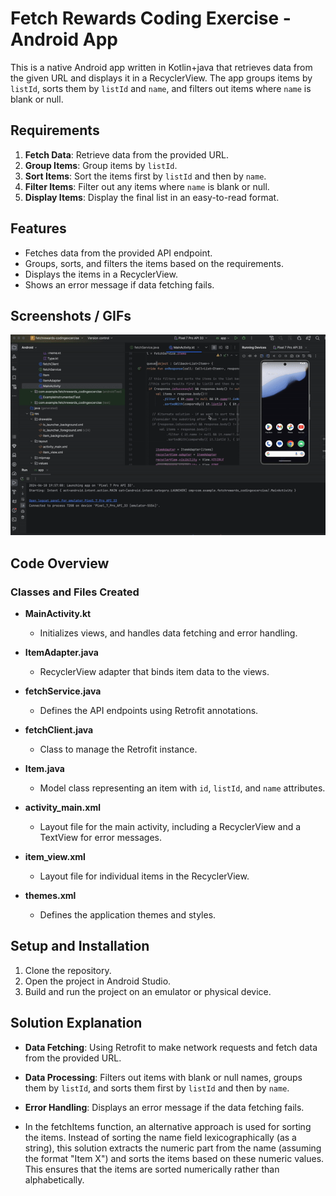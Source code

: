 # Fetch Rewards Coding Exercise - Android App

This is a native Android app written in Kotlin+java that retrieves data from the given URL and displays it in a RecyclerView. 
The app groups items by `listId`, sorts them by `listId` and `name`, and filters out items where `name` is blank or null.

## Requirements
1. **Fetch Data**: Retrieve data from the provided URL.
2. **Group Items**: Group items by `listId`.
3. **Sort Items**: Sort the items first by `listId` and then by `name`.
4. **Filter Items**: Filter out any items where `name` is blank or null.
5. **Display Items**: Display the final list in an easy-to-read format.

## Features
- Fetches data from the provided API endpoint.
- Groups, sorts, and filters the items based on the requirements.
- Displays the items in a RecyclerView.
- Shows an error message if data fetching fails.

## Screenshots / GIFs
![App Demo](https://github.com/dharmikbhanushali/fetch-rewards-takehome-assessment/blob/main/fetch-rewards-solution.gif)

## Code Overview

### Classes and Files Created

- **MainActivity.kt**
  - Initializes views, and handles data fetching and error handling.
  
- **ItemAdapter.java**
  - RecyclerView adapter that binds item data to the views.
  
- **fetchService.java**
  - Defines the API endpoints using Retrofit annotations.
  
- **fetchClient.java**
  - Class to manage the Retrofit instance.

- **Item.java**
  - Model class representing an item with `id`, `listId`, and `name` attributes.

- **activity_main.xml**
  - Layout file for the main activity, including a RecyclerView and a TextView for error messages.

- **item_view.xml**
  - Layout file for individual items in the RecyclerView.

- **themes.xml**
  - Defines the application themes and styles.

## Setup and Installation

1. Clone the repository.
2. Open the project in Android Studio.
3. Build and run the project on an emulator or physical device.

## Solution Explanation

- **Data Fetching**: Using Retrofit to make network requests and fetch data from the provided URL.
- **Data Processing**: Filters out items with blank or null names, groups them by `listId`, and sorts them first by `listId` and then by `name`.
- **Error Handling**: Displays an error message if the data fetching fails.

- In the fetchItems function, an alternative approach is used for sorting the items. Instead of sorting the name field lexicographically (as a string), this solution extracts the numeric part from the name (assuming the format "Item X") and sorts the items based on these numeric values. This ensures that the items are sorted numerically rather than alphabetically.
